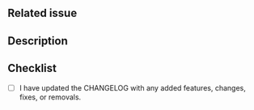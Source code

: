 ## Related issue

## Description

## Checklist

- [ ] I have updated the CHANGELOG with any added features, changes, fixes, or removals.

